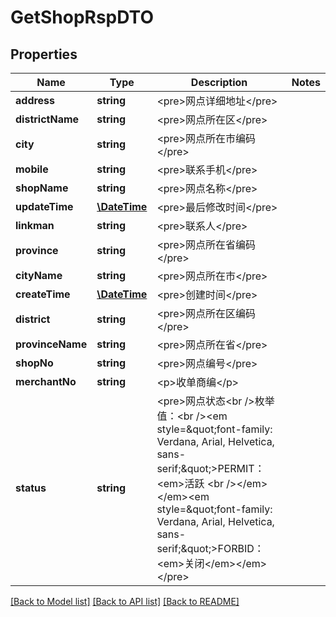 # GetShopRspDTO

## Properties
Name | Type | Description | Notes
------------ | ------------- | ------------- | -------------
**address** | **string** | &lt;pre&gt;网点详细地址&lt;/pre&gt; | 
**districtName** | **string** | &lt;pre&gt;网点所在区&lt;/pre&gt; | 
**city** | **string** | &lt;pre&gt;网点所在市编码&lt;/pre&gt; | 
**mobile** | **string** | &lt;pre&gt;联系手机&lt;/pre&gt; | 
**shopName** | **string** | &lt;pre&gt;网点名称&lt;/pre&gt; | 
**updateTime** | [**\DateTime**](\DateTime.md) | &lt;pre&gt;最后修改时间&lt;/pre&gt; | 
**linkman** | **string** | &lt;pre&gt;联系人&lt;/pre&gt; | 
**province** | **string** | &lt;pre&gt;网点所在省编码&lt;/pre&gt; | 
**cityName** | **string** | &lt;pre&gt;网点所在市&lt;/pre&gt; | 
**createTime** | [**\DateTime**](\DateTime.md) | &lt;pre&gt;创建时间&lt;/pre&gt; | 
**district** | **string** | &lt;pre&gt;网点所在区编码&lt;/pre&gt; | 
**provinceName** | **string** | &lt;pre&gt;网点所在省&lt;/pre&gt; | 
**shopNo** | **string** | &lt;pre&gt;网点编号&lt;/pre&gt; | 
**merchantNo** | **string** | &lt;p&gt;收单商编&lt;/p&gt; | 
**status** | **string** | &lt;pre&gt;网点状态&lt;br /&gt;枚举值：&lt;br /&gt;&lt;em style&#x3D;\&quot;font-family: Verdana, Arial, Helvetica, sans-serif;\&quot;&gt;PERMIT：&lt;em&gt;活跃 &lt;br /&gt;&lt;/em&gt;&lt;/em&gt;&lt;em style&#x3D;\&quot;font-family: Verdana, Arial, Helvetica, sans-serif;\&quot;&gt;FORBID：&lt;em&gt;关闭&lt;/em&gt;&lt;/em&gt;&lt;/pre&gt; | 

[[Back to Model list]](../README.md#documentation-for-models) [[Back to API list]](../README.md#documentation-for-api-endpoints) [[Back to README]](../README.md)



